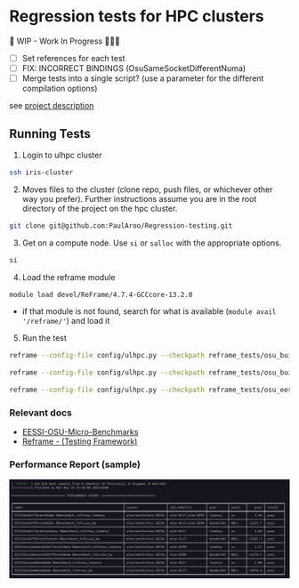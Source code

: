 # Regression tests for HPC clusters

🚧 WIP - Work In Progress 👨🏽‍💻

- [ ] Set references for each test
- [ ] FIX: INCORRECT BINDINGS (OsuSameSocketDifferentNuma)
- [ ] Merge tests into a single script? (use a parameter for the different compilation options)

see [project description](./project_description.md)

## Running Tests

1. Login to ulhpc cluster
```sh
ssh iris-cluster
```
2. Moves files to the cluster (clone repo, push files, or whichever other way you prefer). Further instructions assume you are in the root directory of the project on the hpc cluster.
```sh
git clone git@github.com:PaulAroo/Regression-testing.git
```

3. Get on a compute node. Use `si` or `salloc` with the appropriate options.
```sh
si
```

4. Load the reframe module
```sh
module load devel/ReFrame/4.7.4-GCCcore-13.2.0
```
- if that module is not found, search for what is available (`module avail '/reframe/'`) and load it

5. Run the test
```sh
reframe --config-file config/ulhpc.py --checkpath reframe_tests/osu_build_source.py --run --performance-report
```
```sh
reframe --config-file config/ulhpc.py --checkpath reframe_tests/osu_build_easybuild.py --run --performance-report
```
```sh
reframe --config-file config/ulhpc.py --checkpath reframe_tests/osu_eessi.py --run --performance-report
```

### Relevant docs
- [EESSI-OSU-Micro-Benchmarks](https://www.eessi.io/docs/available_software/detail/OSU-Micro-Benchmarks/)
- [Reframe - (Testing Framework)](https://reframe-hpc.readthedocs.io/en/stable/index.html)

### Performance Report (sample)
![performance report sample](/sample_perf_report.png)